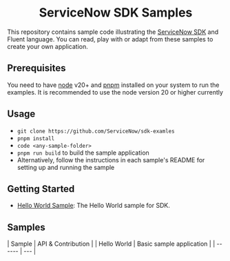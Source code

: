 <h1 align="center">
ServiceNow SDK Samples
</h1>

This repository contains sample code illustrating the [ServiceNow SDK](https://docs.servicenow.com/csh?topicname=servicenow-sdk.html&version=latest) and Fluent language. You can read, play with or adapt from these samples to create your own application.

## Prerequisites

You need to have [node](https://nodejs.org/en/) v20+ and [pnpm](https://pnpm.io/) installed on your system to run the examples. It is recommended to use the node version 20 or higher currently

## Usage

-   `git clone https://github.com/ServiceNow/sdk-examles`
-   `pnpm install`
-   `code <any-sample-folder>`
-   `pnpm run build` to build the sample application
-   Alternatively, follow the instructions in each sample's README for setting up and running the sample

## Getting Started

-   [Hello World Sample](hello-world-sample): The Hello World sample for SDK.

## Samples

<!-- SAMPLES_BEGIN -->

| Sample | API & Contribution |
| Hello World | Basic sample application |
| ------ | --- |

<!-- SAMPLES_END -->
